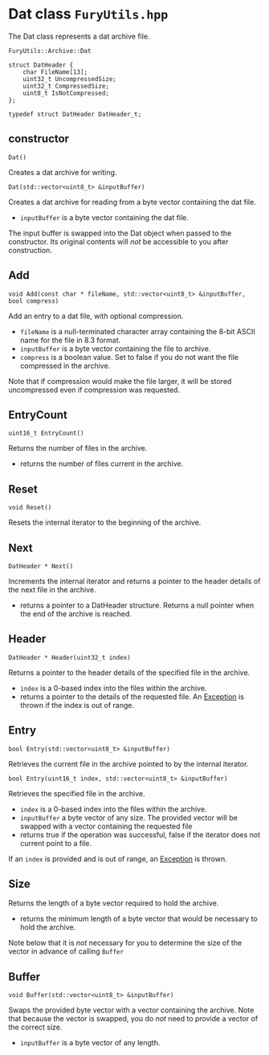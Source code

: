 # Dat class `FuryUtils.hpp`

The Dat class represents a dat archive file.

```
FuryUtils::Archive::Dat

struct DatHeader {
	char FileName[13];
	uint32_t UncompressedSize;
	uint32_t CompressedSize;
	uint8_t IsNotCompressed;
};

typedef struct DatHeader DatHeader_t;
```

## constructor

`Dat()`

Creates a dat archive for writing.

`Dat(std::vector<uint8_t> &inputBuffer)`

Creates a dat archive for reading from a byte vector containing the dat file.

- `inputBuffer` is a byte vector containing the dat file.

The input buffer is swapped into the Dat object when passed to the constructor. Its original contents will *not* be accessible  to you after construction.

## Add

`void Add(const char * fileName, std::vector<uint8_t> &inputBuffer, bool compress)`

Add an entry to a dat file, with optional compression.

- `fileName` is a null-terminated character array containing the 8-bit ASCII name for the file in 8.3 format.
- `inputBuffer` is a byte vector containing the file to archive.
- `compress` is a boolean value. Set to false if you do not want the file compressed in the archive.

Note that if compression would make the file larger, it will be stored uncompressed even if compression was requested.

## EntryCount

`uint16_t EntryCount()`

Returns the number of files in the archive.

- returns the number of files current in the archive.

## Reset

`void Reset()`

Resets the internal iterator to the beginning of the archive.

## Next

`DatHeader * Next()`

Increments the internal iterator and returns a pointer to the header details of the next file in the archive.

- returns a pointer to a DatHeader structure. Returns a null pointer when the end of the archive is reached.

## Header

`DatHeader * Header(uint32_t index)`

Returns a pointer to the header details of the specified file in the archive.

- `index` is a 0-based index into the files within the archive.
- returns a pointer to the details of the requested file. An [Exception](exception.md) is thrown if the index is out of range.

## Entry

`bool Entry(std::vector<uint8_t> &inputBuffer)`

Retrieves the current file in the archive pointed to by the internal iterator.

`bool Entry(uint16_t index, std::vector<uint8_t> &inputBuffer)`

Retrieves the specified file in the archive.

- `index` is a 0-based index into the files within the archive.
- `inputBuffer` a byte vector of any size. The provided vector will be swapped with a vector containing the requested file
- returns true if the operation was successful, false if the iterator does not current point to a file.

If an `index` is provided and is out of range, an [Exception](exception.md) is thrown.

## Size

Returns the length of a byte vector required to hold the archive.

- returns the minimum length of a byte vector that would be necessary to hold the archive.

Note below that it is *not* necessary for you to determine the size of the vector in advance of calling `Buffer`

## Buffer

`void Buffer(std::vector<uint8_t> &inputBuffer)`

Swaps the provided byte vector with a vector containing the archive. Note that because the vector is swapped, you
do *not* need to provide a vector of the correct size.

- `inputBuffer` is a byte vector of any length.

